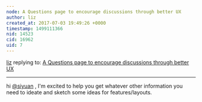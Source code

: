 ```yaml
---
node: A Questions page to encourage discussions through better UX
author: liz
created_at: 2017-07-03 19:49:26 +0000
timestamp: 1499111366
nid: 14523
cid: 16962
uid: 7
---
```




[liz](../profile/liz) replying to: [A Questions page to encourage discussions through better UX](../notes/siyuan/06-12-2017/a-questions-page-to-encourage-discussions-through-better-ux)

----
hi [@siyuan](/profile/siyuan) , I'm excited to help you get whatever other information you need to ideate and sketch some ideas for features/layouts. 